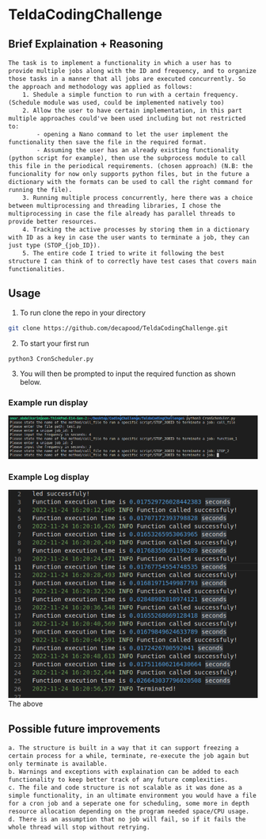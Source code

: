 # TeldaCodingChallenge

## Brief Explaination + Reasoning
    The task is to implement a functionality in which a user has to provide multiple jobs along with the ID and frequency, and to organize those tasks in a manner that all jobs are executed concurrently. So the approach and methodology was applied as follows:
        1. Shedule a simple function to run with a certain frequency. (Schedule module was used, could be implemented natively too)
        2. Allow the user to have certain implementation, in this part multiple approaches could've been used including but not restricted to:
            - opening a Nano command to let the user implement the functionality then save the file in the required format.
            - Assuming the user has an already existing functionality (python script for example), then use the subprocess module to call this file in the periodical requirements. (chosen approach) (N.B: the funcionality for now only supports python files, but in the future a dictionary with the formats can be used to call the right command for running the file).
        3. Running multiple process concurrently, here there was a choice between multiprocessing and threading libraries, I chose the multiprocessing in case the file already has parallel threads to provide better resources.
        4. Tracking the active processes by storing them in a dictionary with ID as a key in case the user wants to terminate a job, they can just type (STOP_{job_ID}).
        5. The entire code I tried to write it following the best structure I can think of to correctly have test cases that covers main functionalities.
## Usage

1. To run clone the repo in your directory
```bash					
git clone https://github.com/decapood/TeldaCodingChallenge.git
```

2. To start your first run 
```'bash
python3 CronScheduler.py
```

3. You will then be prompted to input the required function as shown below.
### Example run display
![](1.png)
### Example Log display
![](2.png)
    The above
## Possible future improvements
    a. The structure is built in a way that it can support freezing a certain process for a while, terminate, re-execute the job again but only terminate is available.
    b. Warnings and exceptions with explaination can be added to each functionality to keep better track of any future complexities.
    c. The file and code structure is not scalable as it was done as a simple functionality, in an ultimate environment you would have a file for a cron job and a seperate one for scheduling, some more in depth resource allocation depending on the program needed space/CPU usage. 
    d. There is an assumption that no job will fail, so if it fails the whole thread will stop without retrying.
